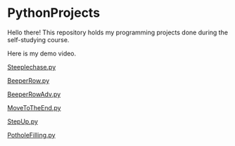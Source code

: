 # PythonProjects
Hello there!
This repository holds my programming projects done during the self-studying course.

Here is my demo video.

[Steeplechase.py](https://lurl.cc/PNjYy)

[BeeperRow.py](https://lurl.cc/XigXw)

[BeeperRowAdv.py](https://lurl.cc/xnhVI)

[MoveToTheEnd.py](https://lurl.cc/Q948F)

[StepUp.py](https://lurl.cc/SAeMZ)

[PotholeFilling.py](https://lurl.cc/1wpMs)
